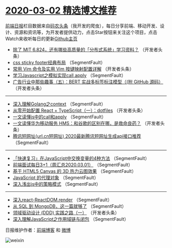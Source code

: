 # [2020-03-02 精选博文推荐](https://toutiao.qdkfweb.cn/date/2020/03/02)

[前端日报](https://qdkfweb.cn/c/news)栏目数据来自[码农头条](https://toutiao.qdkfweb.cn/)（我开发的爬虫），每日分享前端、移动开发、设计、资源和资讯等，为开发者提供动力，点击Star按钮来关注这个项目，点击Watch来收听每日的更新[Github主页](https://github.com/kujian/frontendDaily)
* [除了 MIT 6.824，还有哪些高质量的「分布式系统」学习资料？](https://toutiao.qdkfweb.cn/138537.html) （开发者头条）
* [css sticky footer经典布局](https://toutiao.qdkfweb.cn/138527.html) （SegmentFault）
* [常用 Vim 命令及实用 Vim 按键映射配置详解](https://toutiao.qdkfweb.cn/138538.html) （开发者头条）
* [学习Javascript之模拟实现call,apply](https://toutiao.qdkfweb.cn/138528.html) （SegmentFault）
* [广告行业中那些趣事（五）：BERT 实战多标签标注模型（(附 GitHub 源码）](https://toutiao.qdkfweb.cn/138539.html) （开发者头条）

***
* [深入理解Golang之context](https://toutiao.qdkfweb.cn/138529.html) （SegmentFault）
* [从零开始配置 React + TypeScript（一）：dotfiles](https://toutiao.qdkfweb.cn/138540.html) （开发者头条）
* [一文读懂js中的call和apply](https://toutiao.qdkfweb.cn/138530.html) （SegmentFault）
* [一文读懂华为移动服务 HMS：和谷歌的区别在哪，是救命良药？](https://toutiao.qdkfweb.cn/138541.html) （开发者头条）
* [腾讯短网址(url.cn短网址) 2020最新腾讯短网址生成api接口推荐](https://toutiao.qdkfweb.cn/138531.html) （SegmentFault）

***
* [「快速复习」在JavaScript中交换变量的4种方法](https://toutiao.qdkfweb.cn/138532.html) （SegmentFault）
* [前端面试每日3+1（周汇总2020.03.01）](https://toutiao.qdkfweb.cn/138533.html) （SegmentFault）
* [基于 HTML5 Canvas 的 3D 热力云图效果](https://toutiao.qdkfweb.cn/138523.html) （SegmentFault）
* [JavaScript 的代理对象](https://toutiao.qdkfweb.cn/138534.html) （SegmentFault）
* [深入浅出js中的策略模式](https://toutiao.qdkfweb.cn/138524.html) （SegmentFault）

***
* [深入react-ReactDOM.render](https://toutiao.qdkfweb.cn/138535.html) （SegmentFault）
* [从 SQL 到 MongoDB，这一篇就够了](https://toutiao.qdkfweb.cn/138525.html) （SegmentFault）
* [领域驱动设计 (DDD) 实践之路（一）](https://toutiao.qdkfweb.cn/138536.html) （开发者头条）
* [深入理解JavaScript之作用域链与闭包](https://toutiao.qdkfweb.cn/138526.html) （SegmentFault）

日报维护作者：[前端博客](https://qdkfweb.cn/) 和 [微博](https://qdkfweb.cn/go/weibo)

![weixin](https://user-images.githubusercontent.com/3055447/38468989-651132ac-3b80-11e8-8e6b-15122322a9d7.png)